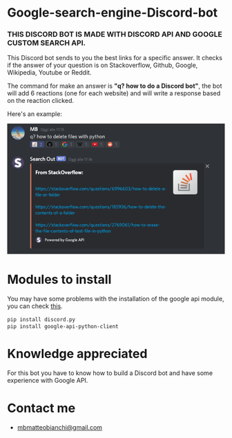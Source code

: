 # Google-search-engine-Discord-bot
### **THIS DISCORD BOT IS MADE WITH DISCORD API AND GOOGLE CUSTOM SEARCH API.**
This Discord bot sends to you the best links for a specific answer. 
It checks if the answer of your question is on Stackoverflow, Github, Google, Wikipedia, Youtube or Reddit. 

The command for make an answer is **"q? how to do a Discord bot"**, the bot will add 6 reactions (one for each website) and will write a response based on the reaction clicked. 

Here's an example:


![alt-text](https://github.com/MB337/Google-search-engine-Discord-bot/blob/main/result.png)


# Modules to install
You may have some problems with the installation of the google api module, you can check [this](https://stackoverflow.com/questions/18267749/importerror-no-module-named-apiclient-discovery).
```
pip install discord.py
pip install google-api-python-client
```

# Knowledge appreciated
For this bot you have to know how to build a Discord bot and have some experience with Google API.

# Contact me 
- mbmatteobianchi@gmail.com
